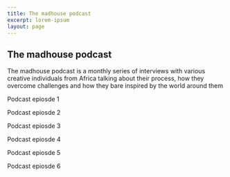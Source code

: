 ```yaml
---
title: The madhouse podcast
excerpt: lorem-ipsum
layout: page
---
```

## The madhouse podcast

The madhouse podcast is a monthly series of interviews with various creative individuals from Africa talking about their process, how they overcome challenges and how they bare inspired by the world around them

Podcast epiosde 1

Podcast epiosde 2

Podcast epiosde 3

Podcast epiosde 4

Podcast epiosde 5

Podcast epiosde 6

